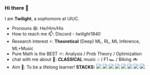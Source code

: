### Hi there 👋
I am **Twilight**, a sophomore at UIUC.
-  Pronouns 😄: He/Him/His
-  How to reach me 📫: Discord - *twilight1840*
-  Research Interest ⚡: **Theoretical** (Deep) ML, RL, ML Inference, ML+Music
-  Pure Math is the BEST ♾️: Analysis / Prob Theory / Optimization
-  chat with me about 💬: ***CLASSICAL*** music 🎶 / F1 🏎️ / Biking 🚲
-  Aim 🙌: To be a lifelong learner!
**STACKS:**
![](https://img.shields.io/badge/-Pytorch-red)
![](https://img.shields.io/badge/-Matplotlib-blue)
![](https://img.shields.io/badge/-Numpy-darkgreen)
![]("https://img.shields.io/badge/latex-%23008080.svg?style=for-the-badge&logo=latex&logoColor=white")
![](https://img.shields.io/badge/-C%2B%2B-lightgrey)
![](https://img.shields.io/badge/-C-white)
![](https://img.shields.io/badge/-x86-black)
![](https://img.shields.io/badge/-LaTeX-brown)
